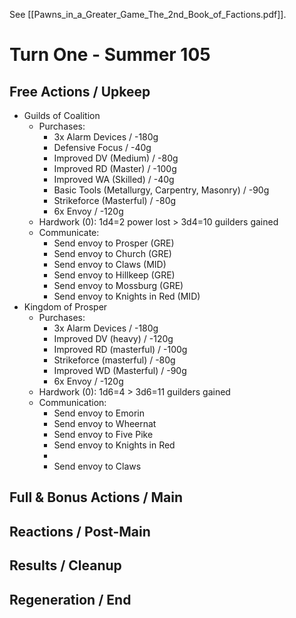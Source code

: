See [[Pawns_in_a_Greater_Game_The_2nd_Book_of_Factions.pdf]].
# Turn One - Summer 105
## Free Actions / Upkeep
- Guilds of Coalition
	- Purchases:
		- 3x Alarm Devices / -180g
		- Defensive Focus / -40g
		- Improved DV (Medium) / -80g
		- Improved RD (Master) / -100g
		- Improved WA (Skilled) / -40g
		- Basic Tools (Metallurgy, Carpentry, Masonry) / -90g
		- Strikeforce (Masterful) / -80g
		- 6x Envoy / -120g
	- Hardwork (0): 1d4=2 power lost > 3d4=10 guilders gained
	- Communicate:
		- Send envoy to Prosper (GRE)
		- Send envoy to Church (GRE)
		- Send envoy to Claws (MID)
		- Send envoy to Hillkeep (GRE)
		- Send envoy to Mossburg (GRE)
		- Send envoy to Knights in Red (MID)
- Kingdom of Prosper
	- Purchases:
		- 3x Alarm Devices / -180g
		- Improved DV (heavy) / -120g
		- Improved RD (masterful) / -100g
		- Strikeforce (masterful) / -80g
		- Improved WD (Masterful) / -90g
		- 6x Envoy / -120g
	- Hardwork (0): 1d6=4 > 3d6=11 guilders gained
	- Communication:
		- Send envoy to Emorin
		- Send envoy to Wheernat
		- Send envoy to Five Pike
		- Send envoy to Knights in Red
		- 
		- Send envoy to Claws
## Full & Bonus Actions / Main
## Reactions / Post-Main
## Results / Cleanup
## Regeneration / End